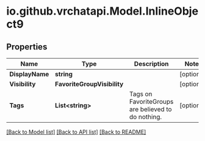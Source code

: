 
# io.github.vrchatapi.Model.InlineObject9

## Properties

Name | Type | Description | Notes
------------ | ------------- | ------------- | -------------
**DisplayName** | **string** |  | [optional] 
**Visibility** | **FavoriteGroupVisibility** |  | [optional] 
**Tags** | **List&lt;string&gt;** | Tags on FavoriteGroups are believed to do nothing. | [optional] 

[[Back to Model list]](../README.md#documentation-for-models)
[[Back to API list]](../README.md#documentation-for-api-endpoints)
[[Back to README]](../README.md)

